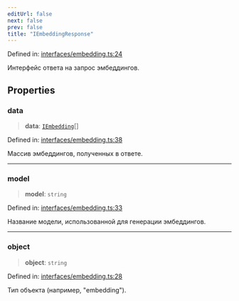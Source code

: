 ```yaml
---
editUrl: false
next: false
prev: false
title: "IEmbeddingResponse"
---
```


Defined in: [interfaces/embedding.ts:24](https://github.com/zloishavrin/gigachat-node/blob/670ebd7ca25a68b6d6d10056ed14010dbca603ea/src/interfaces/embedding.ts#L24)

Интерфейс ответа на запрос эмбеддингов.

## Properties

### data

> **data**: [`IEmbedding`](/gigachat-node/api/interfaces/embedding/interfaces/iembedding/)[]

Defined in: [interfaces/embedding.ts:38](https://github.com/zloishavrin/gigachat-node/blob/670ebd7ca25a68b6d6d10056ed14010dbca603ea/src/interfaces/embedding.ts#L38)

Массив эмбеддингов, полученных в ответе.

***

### model

> **model**: `string`

Defined in: [interfaces/embedding.ts:33](https://github.com/zloishavrin/gigachat-node/blob/670ebd7ca25a68b6d6d10056ed14010dbca603ea/src/interfaces/embedding.ts#L33)

Название модели, использованной для генерации эмбеддингов.

***

### object

> **object**: `string`

Defined in: [interfaces/embedding.ts:28](https://github.com/zloishavrin/gigachat-node/blob/670ebd7ca25a68b6d6d10056ed14010dbca603ea/src/interfaces/embedding.ts#L28)

Тип объекта (например, "embedding").
